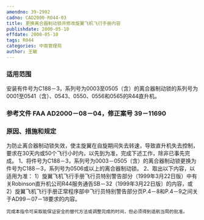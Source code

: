 ```yaml
---
amendno: 39-2902
cadno: CAD2000-R044-03
title: 更换离合器制动锁并修改旋翼飞机飞行手册内容
publishdate: 2000-05-10
effdate: 2000-05-10
tags: R044
categories: 中南管理局
author: 王敏
---
```


### 适用范围 
安装有件号为C188－3，系列号为0003至0505（含）的离合器制动锁的系列号为0001至0541（含）、0543、0550、0556和0565的R44直升机。

### 参考文件    FAA AD2000－08－04，修正案号 39－11690 

### 原因、措施和规定 
为防止离合器制动锁失效，使主旋翼在自旋期间失去转速，导致直升机失去控制，要求在30天内或50个飞行小时内，以先到为准，完成下述工作，除非已事先完成。 
    1、将件号为C188－3，系列号为0003－0505（含）的离合器制动锁更换为件号为C188－3，系列号为0506或以上的离合器制动锁。 2、取出以下内容，以适用为准： 
       1）旋翼飞机飞行手册飞行员特别警告部分（1999年3月22日版）中有关Robinson直升机公司R44服务通告SB－32（1999年3月22日版〕的内容，或 
       2）旋翼飞机飞行手册正常程序部中飞行员特别警告部分页P.4－8和P.4－9之间关于AD99－07－18要求的内容。 

  
    完成本指令可采取能保证安全的替代方法或调整完成的时间，但必须得到适航当局的批准。
